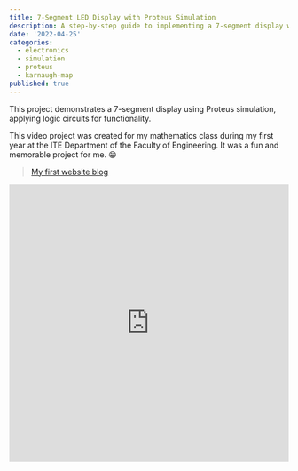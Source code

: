 ```yaml
---
title: 7-Segment LED Display with Proteus Simulation
description: A step-by-step guide to implementing a 7-segment display with Proteus simulation.
date: '2022-04-25'
categories:
  - electronics
  - simulation
  - proteus
  - karnaugh-map
published: true
---
```

This project demonstrates a 7-segment display using Proteus simulation, applying logic circuits for functionality.

This video project was created for my mathematics class during my first year at the ITE Department of the Faculty of Engineering. It was a fun and memorable project for me. 😁

> [My first website blog](https://phanithlim.blogspot.com/)

<iframe width="100%" height="500" src="https://www.youtube.com/embed/zUS0YkRH8gE" frameborder="0" allowfullscreen></iframe>
